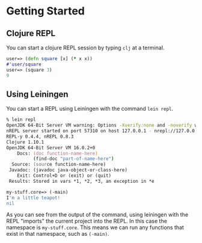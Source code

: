 # Getting Started

## Clojure REPL

You can start a clojure REPL session by typing `clj` at a terminal.

```clj
user=> (defn square [x] (* x x))
#'user/square
user=> (square 3)
9
```

## Using Leiningen

You can start a REPL using Leiningen with the command `lein repl`.

```zsh
% lein repl
OpenJDK 64-Bit Server VM warning: Options -Xverify:none and -noverify were deprecated in JDK 13 and will likely be removed in a future release.
nREPL server started on port 57310 on host 127.0.0.1 - nrepl://127.0.0.1:57310
REPL-y 0.4.4, nREPL 0.8.3
Clojure 1.10.1
OpenJDK 64-Bit Server VM 16.0.2+0
    Docs: (doc function-name-here)
          (find-doc "part-of-name-here")
  Source: (source function-name-here)
 Javadoc: (javadoc java-object-or-class-here)
    Exit: Control+D or (exit) or (quit)
 Results: Stored in vars *1, *2, *3, an exception in *e

my-stuff.core=> (-main)
I'm a little teapot!
nil
```

As you can see from the output of the command, using leiningen with the REPL "imports" the current project into the REPL. In this case the namespace is `my-stuff.core`. This means we can run any functions that exist in that namespace, such as `(-main)`.
